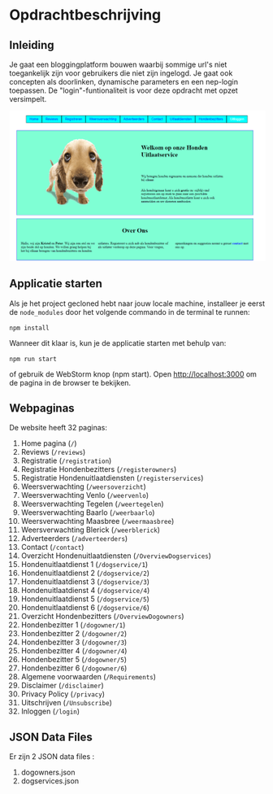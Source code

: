# Opdrachtbeschrijving

## Inleiding

Je gaat een bloggingplatform bouwen waarbij sommige url's niet toegankelijk zijn voor gebruikers die niet zijn ingelogd.
Je gaat ook concepten als doorlinken, dynamische parameters en een nep-login toepassen. De "login"-funtionaliteit is
voor deze opdracht met opzet versimpelt.

![screenshot](src/assets/screenshot.png)

## Applicatie starten

Als je het project gecloned hebt naar jouw locale machine, installeer je eerst de `node_modules` door het volgende
commando in de terminal te runnen:

```
npm install
```

Wanneer dit klaar is, kun je de applicatie starten met behulp van:

```
npm run start
```

of gebruik de WebStorm knop (npm start). Open [http://localhost:3000](http://localhost:3000/) om de pagina in de browser
te bekijken. 

## Webpaginas

De website heeft 32 paginas:

1. Home pagina					(`/`)
2. Reviews					(`/reviews`)
3. Registratie					(`/registration`)
4. Registratie Hondenbezitters		(`/registerowners`)
5. Registratie Hondenuitlaatdiensten	(`/registerservices`)
6. Weersverwachting				(`/weersoverzicht`)
7. Weersverwachting Venlo			(`/weervenlo`)
8. Weersverwachting Tegelen		(`/weertegelen`)
9. Weersverwachting Baarlo			(`/weerbaarlo`)
10. Weersverwachting Maasbree		(`/weermaasbree`)
11. Weersverwachting Blerick		(`/weerblerick`)
12. Adverteerders				(`/adverteerders`)
13. Contact					(`/contact`)
14. Overzicht Hondenuitlaatdiensten	(`/OverviewDogservices`)
15. Hondenuitlaatdienst 1			(`/dogservice/1`)
16. Hondenuitlaatdienst 2			(`/dogservice/2`)
17. Hondenuitlaatdienst 3			(`/dogservice/3`)
18. Hondenuitlaatdienst 4			(`/dogservice/4`)
19. Hondenuitlaatdienst 5			(`/dogservice/5`)
20. Hondenuitlaatdienst 6			(`/dogservice/6`)
21. Overzicht Hondenbezitters		(`/OverviewDogowners`)
22. Hondenbezitter 1				(`/dogowner/1`)
23. Hondenbezitter 2				(`/dogowner/2`)
24. Hondenbezitter 3				(`/dogowner/3`)
25. Hondenbezitter 4				(`/dogowner/4`)
26. Hondenbezitter 5				(`/dogowner/5`)
27. Hondenbezitter 6				(`/dogowner/6`)
28. Algemene voorwaarden			(`/Requirements`)
29. Disclaimer					(`/disclaimer`)
30. Privacy Policy				(`/privacy`)
31. Uitschrijven				(`/Unsubscribe`)
32. Inloggen				(`/login`)


## JSON Data Files

Er zijn 2 JSON data files :

1. dogowners.json
2. dogservices.json


